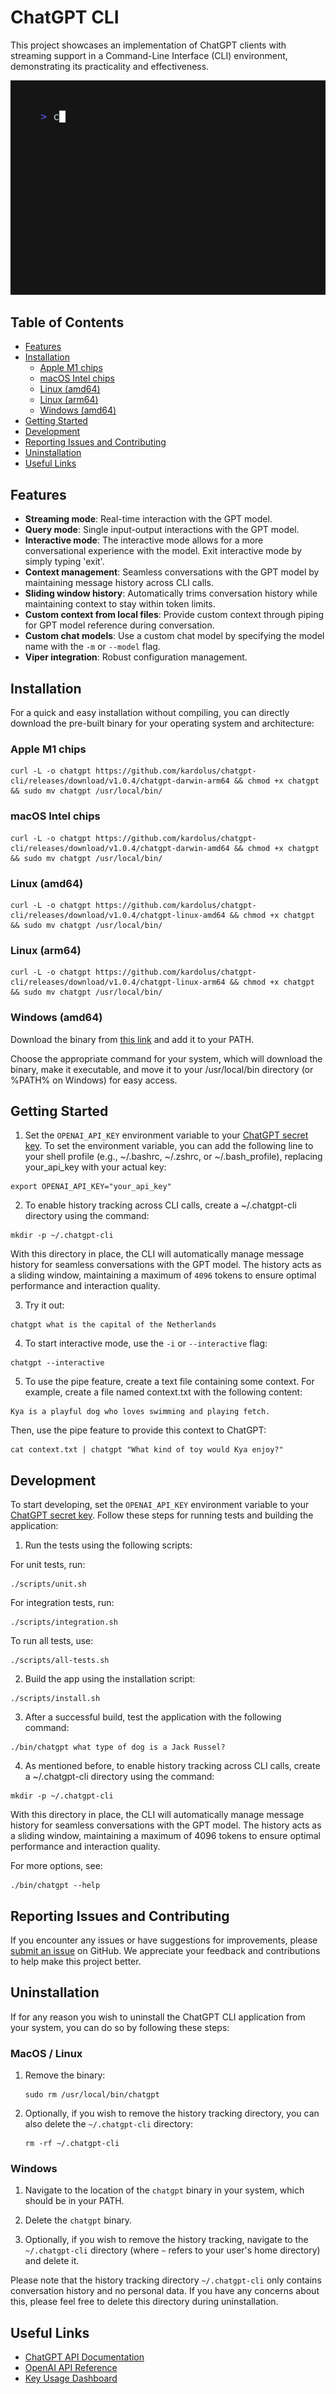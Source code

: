 # ChatGPT CLI

This project showcases an implementation of ChatGPT clients with streaming support in a Command-Line Interface (CLI)
environment, demonstrating its practicality and effectiveness.

![a screenshot](resources/vhs.gif)

## Table of Contents

- [Features](#features)
- [Installation](#installation)
    - [Apple M1 chips](#apple-m1-chips)
    - [macOS Intel chips](#macos-intel-chips)
    - [Linux (amd64)](#linux-amd64)
    - [Linux (arm64)](#linux-arm64)
    - [Windows (amd64)](#windows-amd64)
- [Getting Started](#getting-started)
- [Development](#development)
- [Reporting Issues and Contributing](#reporting-issues-and-contributing)
- [Uninstallation](#uninstallation)
- [Useful Links](#useful-links)

## Features

* **Streaming mode**: Real-time interaction with the GPT model.
* **Query mode**: Single input-output interactions with the GPT model.
* **Interactive mode**: The interactive mode allows for a more conversational experience with the model. Exit
  interactive mode by simply typing 'exit'.
* **Context management**: Seamless conversations with the GPT model by maintaining message history across CLI calls.
* **Sliding window history**: Automatically trims conversation history while maintaining context to stay within token
  limits.
* **Custom context from local files**: Provide custom context through piping for GPT model reference during
  conversation.
* **Custom chat models**: Use a custom chat model by specifying the model name with the `-m` or `--model` flag.
* **Viper integration**: Robust configuration management.

## Installation

For a quick and easy installation without compiling, you can directly download the pre-built binary for your operating
system and architecture:

### Apple M1 chips

```shell
curl -L -o chatgpt https://github.com/kardolus/chatgpt-cli/releases/download/v1.0.4/chatgpt-darwin-arm64 && chmod +x chatgpt && sudo mv chatgpt /usr/local/bin/
```

### macOS Intel chips

```shell
curl -L -o chatgpt https://github.com/kardolus/chatgpt-cli/releases/download/v1.0.4/chatgpt-darwin-amd64 && chmod +x chatgpt && sudo mv chatgpt /usr/local/bin/
```

### Linux (amd64)

```shell
curl -L -o chatgpt https://github.com/kardolus/chatgpt-cli/releases/download/v1.0.4/chatgpt-linux-amd64 && chmod +x chatgpt && sudo mv chatgpt /usr/local/bin/
```

### Linux (arm64)

```shell
curl -L -o chatgpt https://github.com/kardolus/chatgpt-cli/releases/download/v1.0.4/chatgpt-linux-arm64 && chmod +x chatgpt && sudo mv chatgpt /usr/local/bin/
```

### Windows (amd64)

Download the binary
from [this link](https://github.com/kardolus/chatgpt-cli/releases/download/v1.0.4/chatgpt-windows-amd64.exe) and add it
to your PATH.

Choose the appropriate command for your system, which will download the binary, make it executable, and move it to your
/usr/local/bin directory (or %PATH% on Windows) for easy access.

## Getting Started

1. Set the `OPENAI_API_KEY` environment variable to
   your [ChatGPT secret key](https://platform.openai.com/account/api-keys). To set the environment variable, you can add
   the following line to your shell profile (e.g., ~/.bashrc, ~/.zshrc, or ~/.bash_profile), replacing your_api_key with
   your actual key:

```shell
export OPENAI_API_KEY="your_api_key"
```

2. To enable history tracking across CLI calls, create a ~/.chatgpt-cli directory using the command:

```shell
mkdir -p ~/.chatgpt-cli
```

With this directory in place, the CLI will automatically manage message history for seamless conversations with the GPT
model. The history acts as a sliding window, maintaining a maximum of `4096` tokens to ensure optimal performance and
interaction quality.

3. Try it out:

```shell
chatgpt what is the capital of the Netherlands
```

4. To start interactive mode, use the `-i` or `--interactive` flag:

```shell
chatgpt --interactive
```

5. To use the pipe feature, create a text file containing some context. For example, create a file named context.txt
   with the following content:

```shell
Kya is a playful dog who loves swimming and playing fetch.
```

Then, use the pipe feature to provide this context to ChatGPT:

```shell
cat context.txt | chatgpt "What kind of toy would Kya enjoy?"
```

## Development

To start developing, set the `OPENAI_API_KEY` environment variable to
your [ChatGPT secret key](https://platform.openai.com/account/api-keys). Follow these steps for running tests and
building the application:

1. Run the tests using the following scripts:

For unit tests, run:

```shell
./scripts/unit.sh
```

For integration tests, run:

```shell
./scripts/integration.sh
```

To run all tests, use:

```shell
./scripts/all-tests.sh
```

2. Build the app using the installation script:

```shell
./scripts/install.sh
```

3. After a successful build, test the application with the following command:

```shell
./bin/chatgpt what type of dog is a Jack Russel?
```

4. As mentioned before, to enable history tracking across CLI calls, create a ~/.chatgpt-cli directory using the
   command:

```shell
mkdir -p ~/.chatgpt-cli
```

With this directory in place, the CLI will automatically manage message history for seamless conversations with the GPT
model. The history acts as a sliding window, maintaining a maximum of 4096 tokens to ensure optimal performance and
interaction quality.

For more options, see:

```shell
./bin/chatgpt --help
```

## Reporting Issues and Contributing

If you encounter any issues or have suggestions for improvements,
please [submit an issue](https://github.com/kardolus/chatgpt-cli/issues/new) on GitHub. We appreciate your feedback and
contributions to help make this project better.

## Uninstallation

If for any reason you wish to uninstall the ChatGPT CLI application from your system, you can do so by following these
steps:

### MacOS / Linux

1. Remove the binary:

    ```shell
    sudo rm /usr/local/bin/chatgpt
    ```

2. Optionally, if you wish to remove the history tracking directory, you can also delete the `~/.chatgpt-cli` directory:

    ```shell
    rm -rf ~/.chatgpt-cli
    ```

### Windows

1. Navigate to the location of the `chatgpt` binary in your system, which should be in your PATH.

2. Delete the `chatgpt` binary.

3. Optionally, if you wish to remove the history tracking, navigate to the `~/.chatgpt-cli` directory (where `~` refers
   to your user's home directory) and delete it.

Please note that the history tracking directory `~/.chatgpt-cli` only contains conversation history and no personal
data. If you have any concerns about this, please feel free to delete this directory during uninstallation.

## Useful Links

* [ChatGPT API Documentation](https://platform.openai.com/docs/introduction/overview)
* [OpenAI API Reference](https://platform.openai.com/docs/api-reference/introduction)
* [Key Usage Dashboard](https://platform.openai.com/account/usage)
